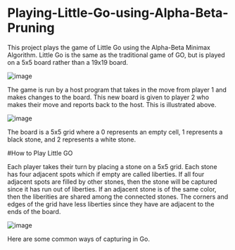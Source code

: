 # Playing-Little-Go-using-Alpha-Beta-Pruning
This project plays the game of Little Go using the Alpha-Beta Minimax Algorithm. Little Go is the same as the traditional game of GO, but is played on a 5x5 board rather than a 19x19 board.

![image](https://user-images.githubusercontent.com/34993121/146104698-162b0874-1088-468e-87ae-188b12da656f.png)

The game is run by a host program that takes in the move from player 1 and makes changes to the board. This new board is given to player 2 who makes their move and reports back to the host. This is illustrated above.

![image](https://user-images.githubusercontent.com/34993121/146105395-b9e15116-b5f8-46b4-80b2-b76d74eabdec.png)

The board is a 5x5 grid where a 0 represents an empty cell, 1 represents a black stone, and 2 represents a white stone.

#How to Play Little GO

Each player takes their turn by placing a stone on a 5x5 grid. Each stone has four adjacent spots which if empty are called liberties. If all four adjacent spots are filled by other stones, then the stone will be captured since it has run out of liberties. If an adjacent stone is of the same color, then the liberities are shared among the connected stones. The corners and edges of the grid have less liberties since they have are adjacent to the ends of the board.

![image](https://user-images.githubusercontent.com/34993121/146105897-07209ffa-b585-495f-a7cf-dc829b5f7328.png)

Here are some common ways of capturing in Go.
